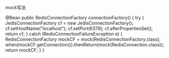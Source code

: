 mock写法

@Bean
public RedisConnectionFactory connectionFactory() {
    try {
        JedisConnectionFactory cf = new JedisConnectionFactory();
        cf.setHostName("localhost");
        cf.setPort(6379);
        cf.afterPropertiesSet();
        return cf;
    }
    catch (RedisConnectionFailureException e) {
        RedisConnectionFactory mockCF = mock(RedisConnectionFactory.class);
        when(mockCF.getConnection()).thenReturn(mock(RedisConnection.class));
        return mockCF;
    }
}

